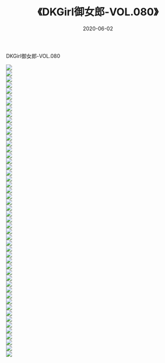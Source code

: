 ﻿---
layout: post
title:  《DKGirl御女郎-VOL.080》
date:   2020-06-02
img: http://img.660000.xyz/Sharelink/网络美图/2020/DKGirl御女郎-VOL.080/000.jpg
categories: [美女, 清纯, 唯美]
---

DKGirl御女郎-VOL.080

  ![](http://img.660000.xyz/Sharelink/网络美图/2020/DKGirl御女郎-VOL.080/001.jpg) <br> ![](http://img.660000.xyz/Sharelink/网络美图/2020/DKGirl御女郎-VOL.080/002.jpg) <br> ![](http://img.660000.xyz/Sharelink/网络美图/2020/DKGirl御女郎-VOL.080/003.jpg) <br> ![](http://img.660000.xyz/Sharelink/网络美图/2020/DKGirl御女郎-VOL.080/004.jpg) <br> ![](http://img.660000.xyz/Sharelink/网络美图/2020/DKGirl御女郎-VOL.080/005.jpg) <br> ![](http://img.660000.xyz/Sharelink/网络美图/2020/DKGirl御女郎-VOL.080/006.jpg) <br> ![](http://img.660000.xyz/Sharelink/网络美图/2020/DKGirl御女郎-VOL.080/007.jpg) <br> ![](http://img.660000.xyz/Sharelink/网络美图/2020/DKGirl御女郎-VOL.080/008.jpg) <br> ![](http://img.660000.xyz/Sharelink/网络美图/2020/DKGirl御女郎-VOL.080/009.jpg) <br> ![](http://img.660000.xyz/Sharelink/网络美图/2020/DKGirl御女郎-VOL.080/010.jpg) <br> ![](http://img.660000.xyz/Sharelink/网络美图/2020/DKGirl御女郎-VOL.080/011.jpg) <br> ![](http://img.660000.xyz/Sharelink/网络美图/2020/DKGirl御女郎-VOL.080/012.jpg) <br> ![](http://img.660000.xyz/Sharelink/网络美图/2020/DKGirl御女郎-VOL.080/013.jpg) <br> ![](http://img.660000.xyz/Sharelink/网络美图/2020/DKGirl御女郎-VOL.080/014.jpg) <br> ![](http://img.660000.xyz/Sharelink/网络美图/2020/DKGirl御女郎-VOL.080/015.jpg) <br> ![](http://img.660000.xyz/Sharelink/网络美图/2020/DKGirl御女郎-VOL.080/016.jpg) <br> ![](http://img.660000.xyz/Sharelink/网络美图/2020/DKGirl御女郎-VOL.080/017.jpg) <br> ![](http://img.660000.xyz/Sharelink/网络美图/2020/DKGirl御女郎-VOL.080/018.jpg) <br> ![](http://img.660000.xyz/Sharelink/网络美图/2020/DKGirl御女郎-VOL.080/019.jpg) <br> ![](http://img.660000.xyz/Sharelink/网络美图/2020/DKGirl御女郎-VOL.080/020.jpg) <br> ![](http://img.660000.xyz/Sharelink/网络美图/2020/DKGirl御女郎-VOL.080/021.jpg) <br> ![](http://img.660000.xyz/Sharelink/网络美图/2020/DKGirl御女郎-VOL.080/022.jpg) <br> ![](http://img.660000.xyz/Sharelink/网络美图/2020/DKGirl御女郎-VOL.080/023.jpg) <br> ![](http://img.660000.xyz/Sharelink/网络美图/2020/DKGirl御女郎-VOL.080/024.jpg) <br> ![](http://img.660000.xyz/Sharelink/网络美图/2020/DKGirl御女郎-VOL.080/025.jpg) <br> ![](http://img.660000.xyz/Sharelink/网络美图/2020/DKGirl御女郎-VOL.080/026.jpg) <br> ![](http://img.660000.xyz/Sharelink/网络美图/2020/DKGirl御女郎-VOL.080/027.jpg) <br> ![](http://img.660000.xyz/Sharelink/网络美图/2020/DKGirl御女郎-VOL.080/028.jpg) <br> ![](http://img.660000.xyz/Sharelink/网络美图/2020/DKGirl御女郎-VOL.080/029.jpg) <br> ![](http://img.660000.xyz/Sharelink/网络美图/2020/DKGirl御女郎-VOL.080/030.jpg) <br> ![](http://img.660000.xyz/Sharelink/网络美图/2020/DKGirl御女郎-VOL.080/031.jpg) <br> ![](http://img.660000.xyz/Sharelink/网络美图/2020/DKGirl御女郎-VOL.080/032.jpg) <br> ![](http://img.660000.xyz/Sharelink/网络美图/2020/DKGirl御女郎-VOL.080/033.jpg) <br> ![](http://img.660000.xyz/Sharelink/网络美图/2020/DKGirl御女郎-VOL.080/034.jpg) <br> ![](http://img.660000.xyz/Sharelink/网络美图/2020/DKGirl御女郎-VOL.080/035.jpg) <br> ![](http://img.660000.xyz/Sharelink/网络美图/2020/DKGirl御女郎-VOL.080/036.jpg) <br> ![](http://img.660000.xyz/Sharelink/网络美图/2020/DKGirl御女郎-VOL.080/037.jpg) <br> ![](http://img.660000.xyz/Sharelink/网络美图/2020/DKGirl御女郎-VOL.080/038.jpg) <br> ![](http://img.660000.xyz/Sharelink/网络美图/2020/DKGirl御女郎-VOL.080/039.jpg) <br> ![](http://img.660000.xyz/Sharelink/网络美图/2020/DKGirl御女郎-VOL.080/040.jpg) <br> ![](http://img.660000.xyz/Sharelink/网络美图/2020/DKGirl御女郎-VOL.080/041.jpg) <br> ![](http://img.660000.xyz/Sharelink/网络美图/2020/DKGirl御女郎-VOL.080/042.jpg) <br> ![](http://img.660000.xyz/Sharelink/网络美图/2020/DKGirl御女郎-VOL.080/043.jpg) <br> ![](http://img.660000.xyz/Sharelink/网络美图/2020/DKGirl御女郎-VOL.080/044.jpg) <br> ![](http://img.660000.xyz/Sharelink/网络美图/2020/DKGirl御女郎-VOL.080/045.jpg) <br> ![](http://img.660000.xyz/Sharelink/网络美图/2020/DKGirl御女郎-VOL.080/046.jpg) <br> ![](http://img.660000.xyz/Sharelink/网络美图/2020/DKGirl御女郎-VOL.080/047.jpg) <br> ![](http://img.660000.xyz/Sharelink/网络美图/2020/DKGirl御女郎-VOL.080/048.jpg) <br> ![](http://img.660000.xyz/Sharelink/网络美图/2020/DKGirl御女郎-VOL.080/049.jpg) <br> ![](http://img.660000.xyz/Sharelink/网络美图/2020/DKGirl御女郎-VOL.080/050.jpg) <br>